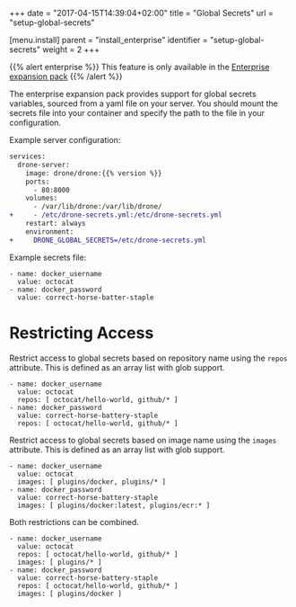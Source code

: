 +++
date = "2017-04-15T14:39:04+02:00"
title = "Global Secrets"
url = "setup-global-secrets"

[menu.install]
  parent = "install_enterprise"
  identifier = "setup-global-secrets"
  weight = 2
+++

{{% alert enterprise %}}
This feature is only available in the [Enterprise expansion pack](https://drone.io/enterprise/)
{{% /alert %}}

The enterprise expansion pack provides support for global secrets variables, sourced from a yaml file on your server. You should mount the secrets file into your container and specify the path to the file in your configuration.

Example server configuration:

```diff
services:
  drone-server:
    image: drone/drone:{{% version %}}
    ports:
      - 80:8000
    volumes:
      - /var/lib/drone:/var/lib/drone/
+     - /etc/drone-secrets.yml:/etc/drone-secrets.yml
    restart: always
    environment:
+     DRONE_GLOBAL_SECRETS=/etc/drone-secrets.yml
```


Example secrets file:

```nohighlight
- name: docker_username
  value: octocat
- name: docker_password
  value: correct-horse-batter-staple
```

# Restricting Access

Restrict access to global secrets based on repository name using the `repos` attribute. This is defined as an array list with glob support.

```
- name: docker_username
  value: octocat
  repos: [ octocat/hello-world, github/* ]
- name: docker_password
  value: correct-horse-battery-staple
  repos: [ octocat/hello-world, github/* ]
```

Restrict access to global secrets based on image name using the `images` attribute. This is defined as an array list with glob support.

```
- name: docker_username
  value: octocat
  images: [ plugins/docker, plugins/* ]
- name: docker_password
  value: correct-horse-battery-staple
  images: [ plugins/docker:latest, plugins/ecr:* ]
```

Both restrictions can be combined.

```
- name: docker_username
  value: octocat
  repos: [ octocat/hello-world, github/* ]
  images: [ plugins/* ]
- name: docker_password
  value: correct-horse-battery-staple
  repos: [ octocat/hello-world, github/* ]
  images: [ plugins/docker ]
```
